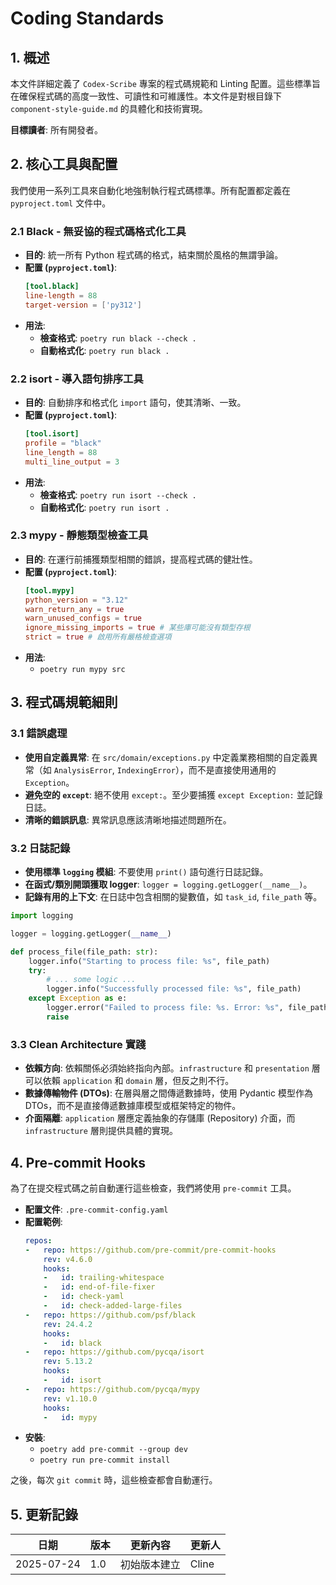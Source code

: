 # Coding Standards

## 1. 概述

本文件詳細定義了 `Codex-Scribe` 專案的程式碼規範和 Linting 配置。這些標準旨在確保程式碼的高度一致性、可讀性和可維護性。本文件是對根目錄下 `component-style-guide.md` 的具體化和技術實現。

**目標讀者**: 所有開發者。

## 2. 核心工具與配置

我們使用一系列工具來自動化地強制執行程式碼標準。所有配置都定義在 `pyproject.toml` 文件中。

### 2.1 Black - 無妥協的程式碼格式化工具

- **目的**: 統一所有 Python 程式碼的格式，結束關於風格的無謂爭論。
- **配置 (`pyproject.toml`)**:
    ```toml
    [tool.black]
    line-length = 88
    target-version = ['py312']
    ```
- **用法**:
    - **檢查格式**: `poetry run black --check .`
    - **自動格式化**: `poetry run black .`

### 2.2 isort - 導入語句排序工具

- **目的**: 自動排序和格式化 `import` 語句，使其清晰、一致。
- **配置 (`pyproject.toml`)**:
    ```toml
    [tool.isort]
    profile = "black"
    line_length = 88
    multi_line_output = 3
    ```
- **用法**:
    - **檢查格式**: `poetry run isort --check .`
    - **自動格式化**: `poetry run isort .`

### 2.3 mypy - 靜態類型檢查工具

- **目的**: 在運行前捕獲類型相關的錯誤，提高程式碼的健壯性。
- **配置 (`pyproject.toml`)**:
    ```toml
    [tool.mypy]
    python_version = "3.12"
    warn_return_any = true
    warn_unused_configs = true
    ignore_missing_imports = true # 某些庫可能沒有類型存根
    strict = true # 啟用所有嚴格檢查選項
    ```
- **用法**:
    - `poetry run mypy src`

## 3. 程式碼規範細則

### 3.1 錯誤處理

- **使用自定義異常**: 在 `src/domain/exceptions.py` 中定義業務相關的自定義異常（如 `AnalysisError`, `IndexingError`），而不是直接使用通用的 `Exception`。
- **避免空的 `except`**: 絕不使用 `except:`。至少要捕獲 `except Exception:` 並記錄日誌。
- **清晰的錯誤訊息**: 異常訊息應該清晰地描述問題所在。

### 3.2 日誌記錄

- **使用標準 `logging` 模組**: 不要使用 `print()` 語句進行日誌記錄。
- **在函式/類別開頭獲取 logger**: `logger = logging.getLogger(__name__)`。
- **記錄有用的上下文**: 在日誌中包含相關的變數值，如 `task_id`, `file_path` 等。

```python
import logging

logger = logging.getLogger(__name__)

def process_file(file_path: str):
    logger.info("Starting to process file: %s", file_path)
    try:
        # ... some logic ...
        logger.info("Successfully processed file: %s", file_path)
    except Exception as e:
        logger.error("Failed to process file: %s. Error: %s", file_path, e, exc_info=True)
        raise
```

### 3.3 Clean Architecture 實踐

- **依賴方向**: 依賴關係必須始終指向內部。`infrastructure` 和 `presentation` 層可以依賴 `application` 和 `domain` 層，但反之則不行。
- **數據傳輸物件 (DTOs)**: 在層與層之間傳遞數據時，使用 Pydantic 模型作為 DTOs，而不是直接傳遞數據庫模型或框架特定的物件。
- **介面隔離**: `application` 層應定義抽象的存儲庫 (Repository) 介面，而 `infrastructure` 層則提供具體的實現。

## 4. Pre-commit Hooks

為了在提交程式碼之前自動運行這些檢查，我們將使用 `pre-commit` 工具。

- **配置文件**: `.pre-commit-config.yaml`
- **配置範例**:
    ```yaml
    repos:
    -   repo: https://github.com/pre-commit/pre-commit-hooks
        rev: v4.6.0
        hooks:
        -   id: trailing-whitespace
        -   id: end-of-file-fixer
        -   id: check-yaml
        -   id: check-added-large-files
    -   repo: https://github.com/psf/black
        rev: 24.4.2
        hooks:
        -   id: black
    -   repo: https://github.com/pycqa/isort
        rev: 5.13.2
        hooks:
        -   id: isort
    -   repo: https://github.com/pycqa/mypy
        rev: v1.10.0
        hooks:
        -   id: mypy
    ```
- **安裝**:
    - `poetry add pre-commit --group dev`
    - `poetry run pre-commit install`

之後，每次 `git commit` 時，這些檢查都會自動運行。

## 5. 更新記錄

| 日期       | 版本 | 更新內容           | 更新人 |
|------------|------|--------------------|--------|
| 2025-07-24 | 1.0  | 初始版本建立       | Cline  |
